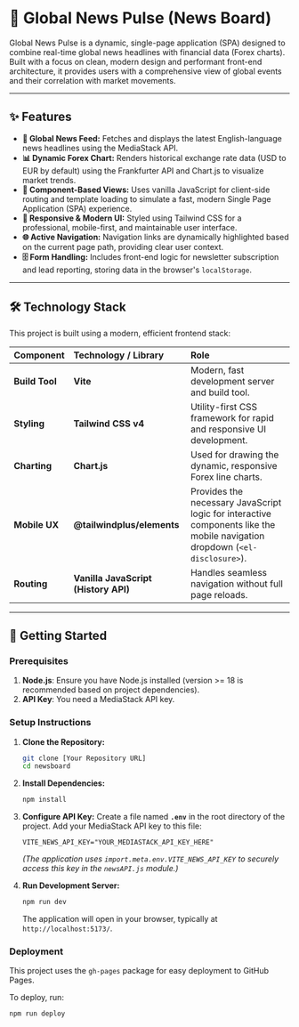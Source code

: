# 📰 Global News Pulse (News Board)

Global News Pulse is a dynamic, single-page application (SPA) designed to combine real-time global news headlines with financial data (Forex charts). Built with a focus on clean, modern design and performant front-end architecture, it provides users with a comprehensive view of global events and their correlation with market movements.

---

## ✨ Features

* **📰 Global News Feed:** Fetches and displays the latest English-language news headlines using the MediaStack API.
* **📊 Dynamic Forex Chart:** Renders historical exchange rate data (USD to EUR by default) using the Frankfurter API and Chart.js to visualize market trends.
* **🧩 Component-Based Views:** Uses vanilla JavaScript for client-side routing and template loading to simulate a fast, modern Single Page Application (SPA) experience.
* **📱 Responsive & Modern UI:** Styled using Tailwind CSS for a professional, mobile-first, and maintainable user interface.
* **🌐 Active Navigation:** Navigation links are dynamically highlighted based on the current page path, providing clear user context.
* **🗄️ Form Handling:** Includes front-end logic for newsletter subscription and lead reporting, storing data in the browser's `localStorage`.

---

## 🛠️ Technology Stack

This project is built using a modern, efficient frontend stack:

| Component | Technology / Library | Role |
| :--- | :--- | :--- |
| **Build Tool** | **Vite** | Modern, fast development server and build tool. |
| **Styling** | **Tailwind CSS v4** | Utility-first CSS framework for rapid and responsive UI development. |
| **Charting** | **Chart.js** | Used for drawing the dynamic, responsive Forex line charts. |
| **Mobile UX** | **@tailwindplus/elements** | Provides the necessary JavaScript logic for interactive components like the mobile navigation dropdown (`<el-disclosure>`). |
| **Routing** | **Vanilla JavaScript (History API)** | Handles seamless navigation without full page reloads. |

---

## 🚀 Getting Started

### Prerequisites

1.  **Node.js**: Ensure you have Node.js installed (version >= 18 is recommended based on project dependencies).
2.  **API Key**: You need a MediaStack API key.

### Setup Instructions

1.  **Clone the Repository:**
    ```bash
    git clone [Your Repository URL]
    cd newsboard
    ```

2.  **Install Dependencies:**
    ```bash
    npm install
    ```

3.  **Configure API Key:**
    Create a file named **`.env`** in the root directory of the project. Add your MediaStack API key to this file:
    ```
    VITE_NEWS_API_KEY="YOUR_MEDIASTACK_API_KEY_HERE"
    ```
    *(The application uses `import.meta.env.VITE_NEWS_API_KEY` to securely access this key in the `newsAPI.js` module.)*

4.  **Run Development Server:**
    ```bash
    npm run dev
    ```
    The application will open in your browser, typically at `http://localhost:5173/`.

### Deployment

This project uses the `gh-pages` package for easy deployment to GitHub Pages.

To deploy, run:

```bash
npm run deploy